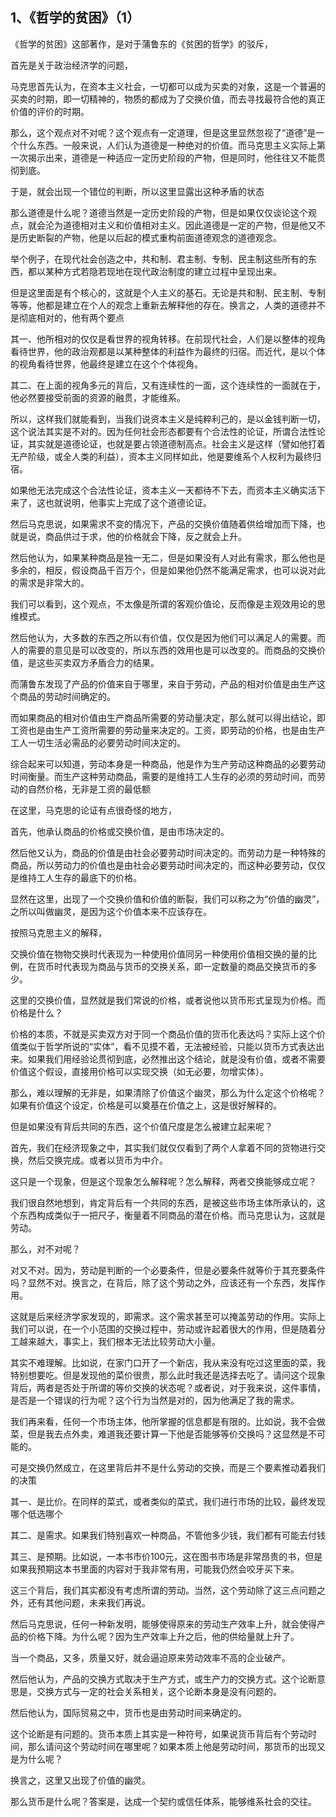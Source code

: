<h2>1、《哲学的贫困》（1）</h2><p data-pid="DEmwwkpH">《哲学的贫困》这部著作，是对于蒲鲁东的《贫困的哲学》的驳斥，</p><p data-pid="x9i8La5M">首先是关于政治经济学的问题，</p><p data-pid="-HM7uZs_">马克思首先认为，在资本主义社会，一切都可以成为买卖的对象，这是一个普遍的买卖的时期，即一切精神的，物质的都成为了交换价值，而去寻找最符合他的真正价值的评价的时期。</p><p data-pid="Ds32cVBw">那么，这个观点对不对呢？这个观点有一定道理，但是这里显然忽视了“道德”是一个什么东西。一般来说，人们认为道德是一种绝对的价值。而马克思主义实际上第一次揭示出来，道德是一种适应一定历史阶段的产物，但是同时，他往往又不能贯彻到底。</p><p data-pid="D6LqmsAb">于是，就会出现一个错位的判断，所以这里显露出这种矛盾的状态</p><p data-pid="eDZWY8Hg">那么道德是什么呢？道德当然是一定历史阶段的产物，但是如果仅仅谈论这个观点，就会沦为道德相对主义和价值相对主义。因此道德是一定的产物，但是他又不是历史断裂的产物，他是以后起的模式重构前面道德观念的道德观念。</p><p data-pid="4YdXJzuR">举个例子，在现代社会创造之中，共和制、君主制、专制、民主制这些所有的东西，都以某种方式若隐若现地在现代政治制度的建立过程中呈现出来。</p><p data-pid="k84reqJI">但是这里面是有个核心的，这就是个人主义的基石。无论是共和制、民主制、专制等等，他都是建立在个人的观念上重新去解释他的存在。换言之，人类的道德并不是彻底相对的，他有两个要点</p><p data-pid="js5i4JTL">其一、他所相对的仅仅是看世界的视角转移。在前现代社会，人们是以整体的视角看待世界，他的政治观都是以某种整体的利益作为最终的归宿。而近代，是以个体的视角看待世界，他最终是建立在这个个体视角。</p><p data-pid="RbCAyp-T">其二、在上面的视角多元的背后，又有连续性的一面，这个连续性的一面就在于，他必然要接受前面的资源的融贯，才能维系。</p><p data-pid="9Xwu3f_R">所以，这样我们就能看到，当我们说资本主义是纯粹利己的，是以金钱判断一切，这个说法其实是不对的。因为任何社会形态都要有个合法性的论证，所谓合法性论证，其实就是道德论证，也就是要占领道德制高点。社会主义是这样（譬如他打着无产阶级，或全人类的利益），资本主义同样如此，他是要维系个人权利为最终归宿。</p><p data-pid="CvpefjRk">如果他无法完成这个合法性论证，资本主义一天都待不下去，而资本主义确实活下来了，这也就说明，他事实上完成了这个道德论证。</p><p data-pid="S2saHT3Z">然后马克思说，如果需求不变的情况下，产品的交换价值随着供给增加而下降，也就是说，商品供过于求，他的价格就会下降，反之就会上升。</p><p data-pid="yM-vy4Gb">然后他认为，如果某种商品是独一无二，但是如果没有人对此有需求，那么他也是多余的，相反，假设商品千百万个，但是如果他仍然不能满足需求，也可以说对此的需求是非常大的。</p><p data-pid="UJGZDoqu">我们可以看到，这个观点，不太像是所谓的客观价值论，反而像是主观效用论的思维模式。</p><p data-pid="vEPGYoZK">然后他认为，大多数的东西之所以有价值，仅仅是因为他们可以满足人的需要。而人的需要的意见是可以改变的，所以东西的效用也是可以改变的。而商品的交换价值，是这些买卖双方矛盾合力的结果。</p><p data-pid="NtmoSr6l">而蒲鲁东发现了产品的价值来自于哪里，来自于劳动，产品的相对价值是由生产这个商品的劳动时间确定的。</p><p data-pid="jGE6-7zC">而如果商品的相对价值由生产商品所需要的劳动量决定，那么就可以得出结论，即工资也是由生产工资所需要的劳动量来决定的。工资，即劳动的价格，也是由生产工人一切生活必需品的必要劳动时间决定的。</p><p data-pid="Ld6miLNx">综合起来可以知道，劳动本身是一种商品，他是作为生产劳动这种商品的必要劳动时间衡量。而生产这种劳动商品，需要的是维持工人生存的必须的劳动时间，而劳动的自然价格，无非是工资的最低额</p><p data-pid="6LyuIk0b">在这里，马克思的论证有点很奇怪的地方，</p><p data-pid="Ph5fE5Fn">首先，他承认商品的价格或交换价值，是由市场决定的。</p><p data-pid="8g8kNQrb">然后他又认为，商品的价值是由社会必要劳动时间决定的。而劳动力是一种特殊的商品，所以劳动力的价值也是由社会必要劳动时间决定的，而这种必要劳动，仅仅是维持工人生存的最底下的价格。</p><p data-pid="Xe7cZehw">显然在这里，出现了一个交换价值和价值的断裂，我们可以称之为“价值的幽灵”，之所以叫做幽灵，是因为这个价值本来不应该存在。</p><p data-pid="tRnTJxi6">按照马克思主义的解释，</p><p data-pid="GnDuz5YN">交换价值在物物交换时代表现为一种使用价值同另一种使用价值相交换的量的比例，在货币时代表现为商品与货币的交换关系，即一定数量的商品交换货币的多少。</p><p data-pid="AwbhW1MR">这里的交换价值，显然就是我们常说的价格，或者说他以货币形式呈现为价格。而价格是什么？</p><p data-pid="kQvTIFey">价格的本质，不就是买卖双方对于同一个商品价值的货币化表达吗？实际上这个价值类似于哲学所说的“实体”，看不见摸不着，无法被经验，只能以货币方式表达出来。如果我们用经验论贯彻到底，必然推出这个结论，就是没有价值，或者不需要价值这个假设，直接用价格可以实现交换（如无必要，勿增实体）。</p><p data-pid="4c4K-igU">那么，难以理解的无非是，如果清除了价值这个幽灵，那么为什么定这个价格呢？如果有价值这个设定，价格是可以奠基在价值之上，这是很好解释的。</p><p data-pid="VzkXfBT-">但是如果没有背后共同的东西，这个价值尺度是怎么被建立起来呢？</p><p data-pid="I_w0WCeC">首先，我们在经济现象之中，其实我们就仅仅看到了两个人拿着不同的货物进行交换，然后交换完成。或者以货币为中介。</p><p data-pid="lKAxqqbh">这只是一个现象，但是这个现象怎么解释呢？怎么解释，两者交换能够成立呢？</p><p data-pid="UAlpllTI">我们很自然地想到，肯定背后有一个共同的东西，是被这些市场主体所承认的，这个东西构成类似于一把尺子，衡量着不同商品的潜在价格。而马克思认为，这就是劳动。</p><p data-pid="q-wGYkYG">那么，对不对呢？</p><p data-pid="A9gh2-We">对又不对。因为，劳动是判断的一个必要条件，但是必要条件就等价于其充要条件吗？显然不对。换言之，在背后，除了这个劳动之外，应该还有一个东西，发挥作用。</p><p data-pid="BnCFefU3">这就是后来经济学家发现的，即需求。这个需求甚至可以掩盖劳动的作用。实际上我们可以说，在一个小范围的交换过程中，劳动或许起着很大的作用，但是随着分工越来越大，事实上，我们根本无法比较劳动大小量。</p><p data-pid="qc_R_Ojg">其实不难理解。比如说，在家门口开了一个新店，我从来没有吃过这里面的菜，我特别想要吃。但是发现他的菜价很贵，那么此时我还是选择去吃了。请问这个现象背后，两者是否处于所谓的等价交换的状态呢？或者说，对于我来说，这件事情，是否是一个错误的行为呢？这个行为当然是对的，因为他满足了我的需求。</p><p data-pid="cQybqLAj">我们再来看，任何一个市场主体，他所掌握的信息都是有限的。比如说，我不会做菜，但是我去点外卖，难道我还要计算一下他是否能够等价交换吗？这显然是不可能的。</p><p data-pid="_Dw0fZzY">可是交换仍然成立，在这里背后并不是什么劳动的交换，而是三个要素推动着我们的决策</p><p data-pid="mo_lbKIY">其一、是比价。在同样的菜式，或者类似的菜式，我们进行市场的比较，最终发现哪个低选哪个</p><p data-pid="GENsrGm7">其二、是需求。如果我们特别喜欢一种商品，不管他多少钱，我们都有可能去付钱</p><p data-pid="jniKi7qm">其三、是预期。比如说，一本书市价100元，这在图书市场是非常昂贵的书，但是如果我预期这本书里面的内容对于我非常有用，可能我仍然会咬牙买下来。</p><p data-pid="lzxb8Al0">这三个背后，我们其实都没有考虑所谓的劳动。当然，这个劳动除了这三点问题之外，还有其他问题，未来我们再说。</p><p data-pid="0jq3oYzW">然后马克思说，任何一种新发明，能够使得原来的劳动生产效率上升，就会使得产品的价格下降。为什么呢？因为生产效率上升之后，他的供给量就上升了。</p><p data-pid="oOFumHYJ">当一个商品，又多，质量又好，就会逼迫原来劳动效率不高的企业破产。</p><p data-pid="ie5PI1DF">然后他认为，产品的交换方式取决于生产方式，或生产力的交换方式。这个论断意思是，交换方式与一定的社会关系相关，这个论断本身是没有问题的。</p><p data-pid="UFSbTkhN">然后他认为，国际贸易之中，货币也是由劳动时间来确定的。</p><p data-pid="DCDYjcc4">这个论断是有问题的。货币本质上其实是一种符号，如果说货币背后有个劳动时间，那么请问这个劳动时间在哪里呢？如果本质上他是劳动时间，那货币的出现又是为什么呢？</p><p data-pid="lV-Eehzu">换言之，这里又出现了价值的幽灵。</p><p data-pid="Nh0qvUO8">那么货币是什么呢？答案是，达成一个契约或信任体系，能够维系社会的交往。</p><p></p><p></p>